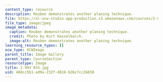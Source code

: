 ```yaml
---
content_type: resource
description: Reuben demonstrates another planing technique.
file: https://ol-ocw-studio-app-production.s3.amazonaws.com/courses/2-993-special-topics-in-mechanical-engineering-the-art-and-science-of-boat-design-january-iap-2007/468cc5b1ad9a232fd816b26c7cc26650_2993015.jpg
file_type: image/jpeg
image_metadata:
  caption: Reuben demonstrates another planing technique.
  credit: Photo by Kurt Hasselbalch.
  image-alt: Reuben demonstrates another planing technique.
learning_resource_types: []
ocw_type: OCWImage
parent_title: Image Gallery
parent_type: CourseSection
resourcetype: Image
title: 2.993 015.jpg
uid: 468cc5b1-ad9a-232f-d816-b26c7cc26650
---
```

